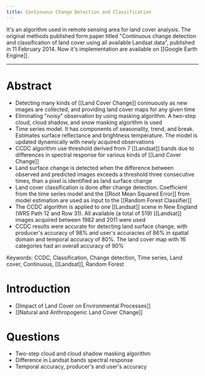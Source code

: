 ```yaml
---
title: Continuous Change Detection and Classification
---
```


It's an algorithm used in remote sensing area for land cover analysis. The original methods published form paper titled "Continuous change detection and classification of land cover using all available Landsat data", published in 11 February 2014. Now it's implementation are available on [[Google Earth Engine]].


---

# Abstract

- Detecting many kinds of [[Land Cover Change]] coninuously as new images are collected, and providing land cover maps for any given time
- Eliminating "noisy" observation by using masking algorithm. A two-step cloud, cloud shadow, and snow masking algorithm is used
- Time series model. It has components of seasonality, trend, and break. Estimates surface reflectance and brightness temperature. The model is updated dynamically with newly acquired observations
- CCDC algorithm use threshold derived from 7 [[Landsat]] bands due to differences in spectral response for various kinds of [[Land Cover Change]]
- Land surface change is detected when the difference between observed and predicted images exceeds a threshold three consecutive times, than a pixel is identified as land surface change
- Land cover classification is done after change detection. Coefficient from the time series model and the [[Root Mean Squared Error]] from model estimation are used as input to the [[Random Forest Classifier]]
- The CCDC algorithm is applied to one [[Landsat]] scene in New England (WRS Path 12 and Row 31). All available (a total of 519) [[Landsat]] images acquired between 1982 and 2011 were used
- CCDC results were accurate for detecting land surface change, with producer's accuracy of 98% and user's accuracies of 86% in spatial domain and temporal accuracy of 80%. The land cover map with 16 categories had an overall accuracy of 90%

Keywords: CCDC, Classification, Change detection, Time series, Land cover, Continuous, [[Landsat]], Random Forest


# Introduction

- [[Impact of Land Cover on Environmental Processes]]
- [[Natural and Anthropogenic Land Cover Change]]


# Questions

- Two-step cloud and cloud shadow masking algorithm
- Difference in Landsat bands spectral response
- Temporal accuracy, producer's and user's accuracy


